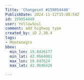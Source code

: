 ```yaml
---
Title: 'Changeset #159054449'
PublishDate: 2024-11-12T15:08:54Z
id: 159054449
user: YellowSoul
comment: add highway type
created_by: iD 2.30.4
tags:
- Montenegro
bbox:
  min_lon: 19.8426177
  min_lat: 42.9664001
  max_lon: 19.847624
  max_lat: 42.9696426

---
```

